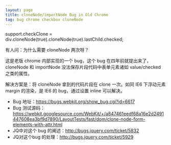 ```yaml
---
layout: page
title: cloneNode/importNode Bug in Old Chrome
tag: bug chrome checkbox cloneNode
---
```


  support.checkClone = div.cloneNode(true).cloneNode(true).lastChild.checked;

有人问：为什么需要 cloneNode 两次呀？

这是老版 chrome 内部实现的一个 bug，这个 bug 在四年前就提出来了，cloneNode 和 importNode 没法保存片段代码中表单元素诸如 value/checked 之类的属性。

解决方案是：将 cloneNode 拿到的代码片段在 clone 一次。如同 IE6 下浮动元素 margin 的渲染，是 IE6 的 bug，通过设置 inline 可以解决。

- Bug 地址：<https://bugs.webkit.org/show_bug.cgi?id=6617>
- Bug 测试源码：https://webkit.googlesource.com/WebKit/+/a847461eedf68a16e2d2491447608ea3bf9d7890/LayoutTests/fast/dom/clone-node-form-elements-with-attr.html
- JQ中对这个 bug 的阐述：<http://bugs.jquery.com/ticket/5832>
- JQ对这个bug 的处理：<http://bugs.jquery.com/ticket/5929>
